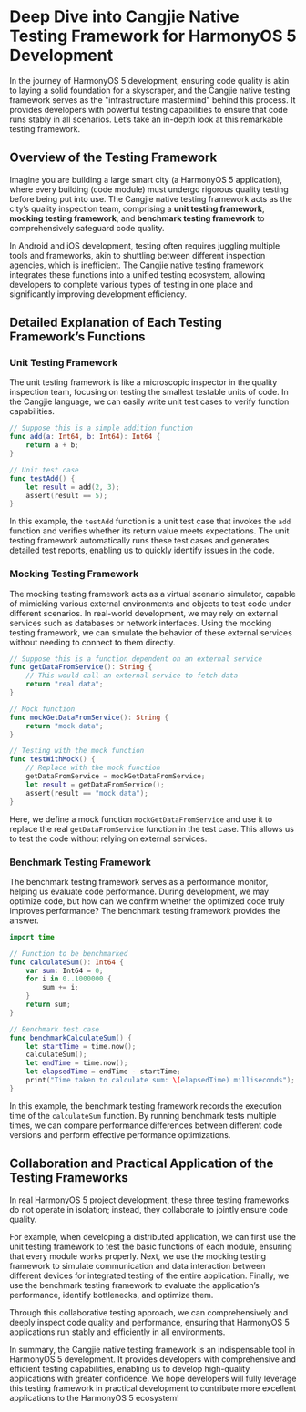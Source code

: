 # Deep Dive into Cangjie Native Testing Framework for HarmonyOS 5 Development

In the journey of HarmonyOS 5 development, ensuring code quality is akin to laying a solid foundation for a skyscraper, and the Cangjie native testing framework serves as the "infrastructure mastermind" behind this process. It provides developers with powerful testing capabilities to ensure that code runs stably in all scenarios. Let’s take an in-depth look at this remarkable testing framework.

## Overview of the Testing Framework

Imagine you are building a large smart city (a HarmonyOS 5 application), where every building (code module) must undergo rigorous quality testing before being put into use. The Cangjie native testing framework acts as the city’s quality inspection team, comprising a **unit testing framework**, **mocking testing framework**, and **benchmark testing framework** to comprehensively safeguard code quality.

In Android and iOS development, testing often requires juggling multiple tools and frameworks, akin to shuttling between different inspection agencies, which is inefficient. The Cangjie native testing framework integrates these functions into a unified testing ecosystem, allowing developers to complete various types of testing in one place and significantly improving development efficiency.

## Detailed Explanation of Each Testing Framework’s Functions

### Unit Testing Framework

The unit testing framework is like a microscopic inspector in the quality inspection team, focusing on testing the smallest testable units of code. In the Cangjie language, we can easily write unit test cases to verify function capabilities.

```swift
// Suppose this is a simple addition function  
func add(a: Int64, b: Int64): Int64 {  
    return a + b;  
}  

// Unit test case  
func testAdd() {  
    let result = add(2, 3);  
    assert(result == 5);  
}  
```

In this example, the `testAdd` function is a unit test case that invokes the `add` function and verifies whether its return value meets expectations. The unit testing framework automatically runs these test cases and generates detailed test reports, enabling us to quickly identify issues in the code.

### Mocking Testing Framework

The mocking testing framework acts as a virtual scenario simulator, capable of mimicking various external environments and objects to test code under different scenarios. In real-world development, we may rely on external services such as databases or network interfaces. Using the mocking testing framework, we can simulate the behavior of these external services without needing to connect to them directly.

```swift
// Suppose this is a function dependent on an external service  
func getDataFromService(): String {  
    // This would call an external service to fetch data  
    return "real data";  
}  

// Mock function  
func mockGetDataFromService(): String {  
    return "mock data";  
}  

// Testing with the mock function  
func testWithMock() {  
    // Replace with the mock function  
    getDataFromService = mockGetDataFromService;  
    let result = getDataFromService();  
    assert(result == "mock data");  
}  
```

Here, we define a mock function `mockGetDataFromService` and use it to replace the real `getDataFromService` function in the test case. This allows us to test the code without relying on external services.

### Benchmark Testing Framework

The benchmark testing framework serves as a performance monitor, helping us evaluate code performance. During development, we may optimize code, but how can we confirm whether the optimized code truly improves performance? The benchmark testing framework provides the answer.

```swift
import time  

// Function to be benchmarked  
func calculateSum(): Int64 {  
    var sum: Int64 = 0;  
    for i in 0..1000000 {  
        sum += i;  
    }  
    return sum;  
}  

// Benchmark test case  
func benchmarkCalculateSum() {  
    let startTime = time.now();  
    calculateSum();  
    let endTime = time.now();  
    let elapsedTime = endTime - startTime;  
    print("Time taken to calculate sum: \(elapsedTime) milliseconds");  
}  
```

In this example, the benchmark testing framework records the execution time of the `calculateSum` function. By running benchmark tests multiple times, we can compare performance differences between different code versions and perform effective performance optimizations.

## Collaboration and Practical Application of the Testing Frameworks

In real HarmonyOS 5 project development, these three testing frameworks do not operate in isolation; instead, they collaborate to jointly ensure code quality.

For example, when developing a distributed application, we can first use the unit testing framework to test the basic functions of each module, ensuring that every module works properly. Next, we use the mocking testing framework to simulate communication and data interaction between different devices for integrated testing of the entire application. Finally, we use the benchmark testing framework to evaluate the application’s performance, identify bottlenecks, and optimize them.

Through this collaborative testing approach, we can comprehensively and deeply inspect code quality and performance, ensuring that HarmonyOS 5 applications run stably and efficiently in all environments.

In summary, the Cangjie native testing framework is an indispensable tool in HarmonyOS 5 development. It provides developers with comprehensive and efficient testing capabilities, enabling us to develop high-quality applications with greater confidence. We hope developers will fully leverage this testing framework in practical development to contribute more excellent applications to the HarmonyOS 5 ecosystem!